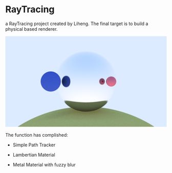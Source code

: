 # RayTracing

a RayTracing project created by Liheng. The final target is to build a physical based renderer.

![image](EasyRayTracing/assets/output.png)



The function has complished:

* Simple Path Tracker

* Lambertian Material

* Metal Material with fuzzy blur
